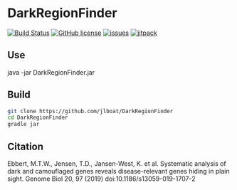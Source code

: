 # DarkRegionFinder

[![Build Status](https://travis-ci.com/jlboat/DarkRegionFinder.png?branch=master)](https://travis-ci.com/jlboat/DarkRegionFinder)
[![GitHub license](https://img.shields.io/github/license/jlboat/DarkRegionFinder.svg)](https://github.com/jlboat/DarkRegionFinder)
[![issues](https://img.shields.io/github/issues/jlboat/DarkRegionFinder.svg)](https://github.com/jlboat/DarkRegionFinder/issues)
[![jitpack](https://jitpack.io/v/jlboat/DarkRegionFinder.svg)](https://jitpack.io/#jlboat/DarkRegionFinder)

## Use
java -jar DarkRegionFinder.jar

## Build
```bash
git clone https://github.com/jlboat/DarkRegionFinder
cd DarkRegionFinder
gradle jar
```

## Citation
Ebbert, M.T.W., Jensen, T.D., Jansen-West, K. et al. Systematic analysis of dark and camouflaged genes reveals disease-relevant genes hiding in plain sight. Genome Biol 20, 97 (2019) doi:10.1186/s13059-019-1707-2
